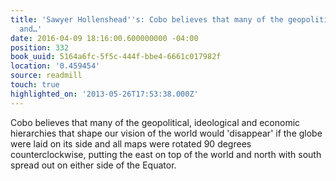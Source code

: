 ```yaml
---
title: 'Sawyer Hollenshead''s: Cobo believes that many of the geopolitical, ideological
  and…'
date: 2016-04-09 18:16:00.600000000 -04:00
position: 332
book_uuid: 5164a6fc-5f5c-444f-bbe4-6661c017982f
location: '0.459454'
source: readmill
touch: true
highlighted_on: '2013-05-26T17:53:38.000Z'
---
```


Cobo believes that many of the geopolitical, ideological and economic hierarchies that shape our vision of the world would 'disappear' if the globe were laid on its side and all maps were rotated 90 degrees counterclockwise, putting the east on top of the world and north with south spread out on either side of the Equator.